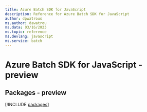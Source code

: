 ```yaml
---
title: Azure Batch SDK for JavaScript
description: Reference for Azure Batch SDK for JavaScript
author: dpwatrous
ms.author: dawatrou
ms.data: 03/16/2023
ms.topic: reference
ms.devlang: javascript
ms.service: batch
---
```

# Azure Batch SDK for JavaScript - preview
## Packages - preview
[!INCLUDE [packages](batch-index.md)]